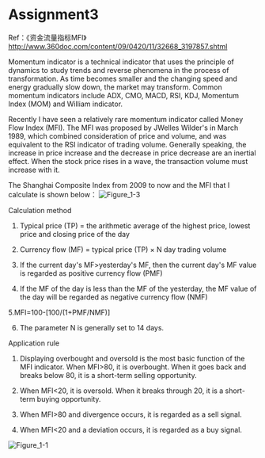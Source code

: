 # Assignment3

Ref：《资金流量指标MFI》http://www.360doc.com/content/09/0420/11/32668_3197857.shtml

Momentum indicator is a technical indicator that uses the principle of dynamics to study trends and reverse phenomena in the process of transformation. As time becomes smaller and the changing speed and energy gradually slow down, the market may transform. Common momentum indicators include ADX, CMO, MACD, RSI, KDJ, Momentum Index (MOM) and William indicator. 

Recently I have seen a relatively rare momentum indicator called Money Flow Index (MFI). The MFI was proposed by JWelles Wilder's in March 1989, which combined consideration of price and volume, and was equivalent to the RSI indicator of trading volume. Generally speaking, the increase in price increase and the decrease in price decrease are an inertial effect. When the stock price rises in a wave, the transaction volume must increase with it.

The Shanghai Composite Index from 2009 to now and the MFI that I calculate is shown below：
![Figure_1-3](https://user-images.githubusercontent.com/78809297/117569712-9babb980-b0f9-11eb-976a-147a73d5a04f.png)

Calculation method

1. Typical price (TP) = the arithmetic average of the highest price, lowest price and closing price of the day

2. Currency flow (MF) = typical price (TP) × N day trading volume

3. If the current day's MF>yesterday's MF, then the current day's MF value is regarded as positive currency flow (PMF)

4. If the MF of the day is less than the MF of the yesterday, the MF value of the day will be regarded as negative currency flow (NMF)

5.MFI=100-[100/(1+PMF/NMF)]

6. The parameter N is generally set to 14 days.

Application rule

1. Displaying overbought and oversold is the most basic function of the MFI indicator. When MFI>80, it is overbought. When it goes back and breaks below 80, it is a short-term selling opportunity.

2. When MFI<20, it is oversold. When it breaks through 20, it is a short-term buying opportunity.

3. When MFI>80 and divergence occurs, it is regarded as a sell signal.

4. When MFI<20 and a deviation occurs, it is regarded as a buy signal.


![Figure_1-1](https://user-images.githubusercontent.com/78809297/117569916-81261000-b0fa-11eb-923e-6bf5e6da6c79.png)




